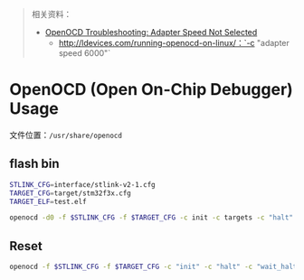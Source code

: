> 相关资料：
>
> - [OpenOCD Troubleshooting: Adapter Speed Not Selected](https://www.tincantools.com/openocd-troubleshooting-adapter-speed-not-selected/)
>   - http://ldevices.com/running-openocd-on-linux/：`-c "adapter speed 6000"`

# OpenOCD (Open On-Chip Debugger) Usage

文件位置：`/usr/share/openocd`

## flash bin

```sh
STLINK_CFG=interface/stlink-v2-1.cfg
TARGET_CFG=target/stm32f3x.cfg
TARGET_ELF=test.elf

openocd -d0 -f $STLINK_CFG -f $TARGET_CFG -c init -c targets -c "halt" -c "flash write_image erase $TARGET_ELF" -c "verify_image $TARGET_ELF" -c "reset run" -c shutdown

```

## Reset

```sh
openocd -f $STLINK_CFG -f $TARGET_CFG -c "init" -c "halt" -c "wait_halt" -c "stm32f1x mass_erase 0" -c "sleep 200" -c "reset run" -c "shutdown"
```
